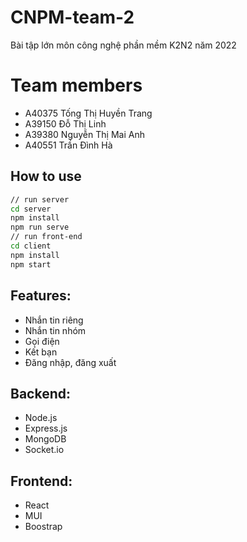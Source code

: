 # CNPM-team-2

Bài tập lớn môn công nghệ phần mềm K2N2 năm 2022

# Team members

- A40375 Tống Thị Huyền Trang
- A39150 Đỗ Thị Linh
- A39380 Nguyễn Thị Mai Anh
- A40551 Trần Đình Hà

## How to use

```bash
// run server
cd server
npm install
npm run serve
// run front-end
cd client
npm install
npm start
```

## Features:

- Nhắn tin riêng
- Nhắn tin nhóm
- Gọi điện
- Kết bạn
- Đăng nhập, đăng xuất

## Backend:

- Node.js
- Express.js
- MongoDB
- Socket.io

## Frontend:

- React
- MUI
- Boostrap

